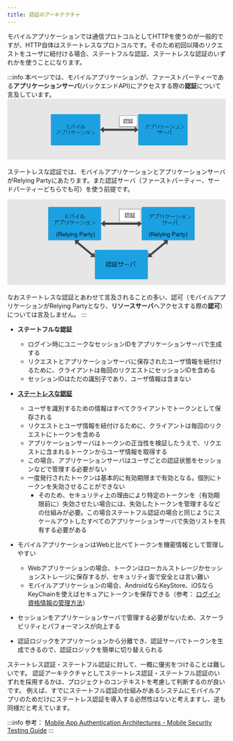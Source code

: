 ```yaml
---
title: 認証のアーキテクチャ
---
```


モバイルアプリケーションでは通信プロトコルとしてHTTPを使うのが一般的ですが、HTTP自体はステートレスなプロトコルです。そのため初回以降のリクエストをユーザに紐付ける場合、ステートフルな認証、ステートレスな認証のいずれかを使うことになります。

:::info
本ページでは、モバイルアプリケーションが、ファーストパーティーである**アプリケーションサーバ**(バックエンドAPI)にアクセスする際の**認証**について言及しています。
![](authn-overview.drawio.png)

ステートレスな認証では、モバイルアプリケーションとアプリケーションサーバがRelying Partyにあたります。また認証サーバ（ファーストパーティー、サードパーティーどちらでも可）を使う前提です。

![](stateless-authn-overview.drawio.png)

なおステートレスな認証とあわせて言及されることの多い、認可（モバイルアプリケーションがRelying Partyとなり、**リソースサーバ**へアクセスする際の**認可**）については言及しません。
:::

- **ステートフルな認証**
  - ログイン時にユニークなセッションIDをアプリケーションサーバで生成する
  - リクエストとアプリケーションサーバに保存されたユーザ情報を紐付けるために、クライアントは毎回のリクエストにセッションIDを含める
  - セッションIDはただの識別子であり、ユーザ情報は含まない
- [**ステートレスな認証**](./stateless-authn.md)
  - ユーザを識別するための情報はすべてクライアントでトークンとして保存される
  - リクエストとユーザ情報を紐付けるために、クライアントは毎回のリクエストにトークンを含める
  - アプリケーションサーバはトークンの正当性を検証したうえで、リクエストに含まれるトークンからユーザ情報を取得する
  - この場合、アプリケーションサーバはユーザごとの認証状態をセッションなどで管理する必要がない
  - 一度発行されたトークンは基本的に有効期限まで有効となる。個別にトークンを失効させることができない
    - そのため、セキュリティ上の理由により特定のトークンを（有効期限前に）失効させたい場合には、失効したトークンを管理するなどの仕組みが必要。この場合ステートフル認証の場合と同じようにスケールアウトしたすべてのアプリケーションサーバで失効リストを共有する必要がある


- モバイルアプリケーションはWebと比べてトークンを機密情報として管理しやすい
  - Webアプリケーションの場合、トークンはローカルストレージかセッションストレージに保存するが、セキュリティ面で安全とは言い難い
  - モバイルアプリケーションの場合、AndroidならKeyStore、iOSならKeyChainを使えばセキュアにトークンを保存できる（参考： [ログイン資格情報の管理方法](./manage-credentials.md)）

- セッションをアプリケーションサーバで管理する必要がないため、スケーラビリティとパフォーマンスが向上する
- 認証ロジックをアプリケーションから分離でき、認証サーバでトークンを生成できるので、認証ロジックを簡単に切り替えられる

ステートレス認証・ステートフル認証に対して、一概に優劣をつけることは難しいです。
認証アーキテクチャとしてステートレス認証・ステートフル認証のいずれを採用するかは、プロジェクトのコンテキストを考慮して判断するのが良いです。
例えば、すでにステートフル認証の仕組みがあるシステムにモバイルアプリのためだけにステートレス認証を導入する必然性はないと考えますし、逆も同様だと考えています。

:::info
参考： [Mobile App Authentication Architectures - Mobile Security Testing Guide](https://mobile-security.gitbook.io/mobile-security-testing-guide/general-mobile-app-testing-guide/0x04e-testing-authentication-and-session-management#stateful-vs-stateless-authentication)
:::
